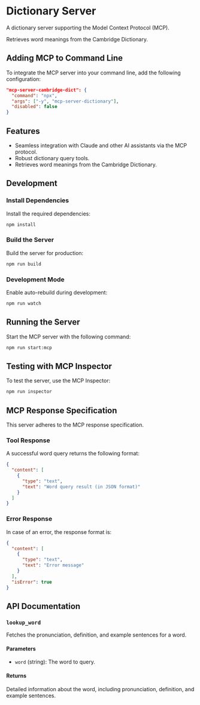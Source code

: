 # Dictionary Server

A dictionary server supporting the Model Context Protocol (MCP).

Retrieves word meanings from the Cambridge Dictionary.

## Adding MCP to Command Line

To integrate the MCP server into your command line, add the following configuration:

```json
"mcp-server-cambridge-dict": {
  "command": "npx",
  "args": ["-y", "mcp-server-dictionary"],
  "disabled": false
}
```

## Features

- Seamless integration with Claude and other AI assistants via the MCP protocol.
- Robust dictionary query tools.
- Retrieves word meanings from the Cambridge Dictionary.

## Development

### Install Dependencies

Install the required dependencies:

```bash
npm install
```

### Build the Server

Build the server for production:

```bash
npm run build
```

### Development Mode

Enable auto-rebuild during development:

```bash
npm run watch
```

## Running the Server

Start the MCP server with the following command:

```bash
npm run start:mcp
```

## Testing with MCP Inspector

To test the server, use the MCP Inspector:

```bash
npm run inspector
```

## MCP Response Specification

This server adheres to the MCP response specification.

### Tool Response

A successful word query returns the following format:

```json
{
  "content": [
    {
      "type": "text",
      "text": "Word query result (in JSON format)"
    }
  ]
}
```

### Error Response

In case of an error, the response format is:

```json
{
  "content": [
    {
      "type": "text",
      "text": "Error message"
    }
  ],
  "isError": true
}
```

## API Documentation

### `lookup_word`

Fetches the pronunciation, definition, and example sentences for a word.

#### Parameters

- `word` (string): The word to query.

#### Returns

Detailed information about the word, including pronunciation, definition, and example sentences.

